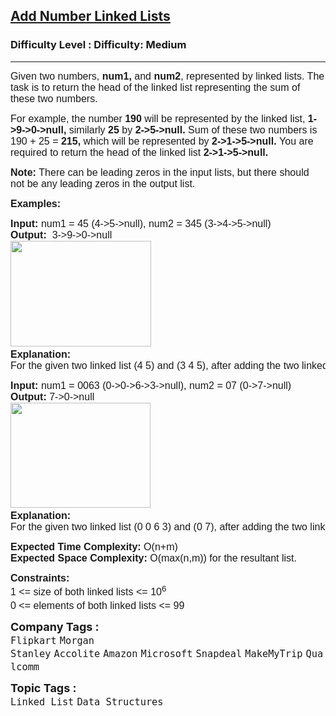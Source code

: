 <h2><a href="https://www.geeksforgeeks.org/problems/add-two-numbers-represented-by-linked-lists/1?page=1&difficulty=Medium&status=unsolved&sortBy=submissions">Add Number Linked Lists</a></h2><h3>Difficulty Level : Difficulty: Medium</h3><hr><div class="problems_problem_content__Xm_eO"><p><span style="font-size: 12pt; font-family: arial, helvetica, sans-serif;">Given two numbers, <strong>num1,</strong> and <strong>num2</strong>, represented by linked lists. The task is to return the head of the linked list representing the sum of these two numbers. </span></p>
<p><span style="font-size: 12pt; font-family: arial, helvetica, sans-serif;">For example, the number <strong>190</strong> will be represented by the linked list, <strong>1-&gt;9-&gt;0-&gt;null, </strong>similarly <strong>25 </strong>by <strong>2-&gt;5-&gt;null. </strong>Sum of these two numbers is<strong> </strong>190 + 25 =<strong> 215, </strong>which will be represented by<strong> 2-&gt;1-&gt;5-&gt;null. </strong>You are required to return the head of the linked list<strong> 2-&gt;1-&gt;5-&gt;null.</strong></span></p>
<p><span style="font-size: 12pt; font-family: arial, helvetica, sans-serif;"><strong>Note: </strong>There can be leading zeros in the input lists, but there should not be any leading zeros in the output list.</span></p>
<p><span style="font-size: 12pt; font-family: arial, helvetica, sans-serif;"><strong>Examples:</strong></span></p>
<pre><span style="font-size: 12pt; font-family: arial, helvetica, sans-serif;"><strong>Input: </strong>num1 = 45 (4-&gt;5-&gt;null), num2 = 345 (3-&gt;4-&gt;5-&gt;null)<br><strong>Output:  </strong>3-&gt;9-&gt;0-&gt;null&nbsp; <strong><br></strong><img src="https://media.geeksforgeeks.org/img-practice/prod/addEditProblem/700043/Web/Other/blobid1_1721847725.png" width="225" height="169"> <strong>
Explanation: <br></strong>For the given two linked list (4 5) and (3 4 5), after adding the two linked list resultant linked list will be (3 9 0).</span></pre>
<pre><span style="font-size: 12pt; font-family: arial, helvetica, sans-serif;"><strong>Input: </strong>num1 = 0063 (0-&gt;0-&gt;6-&gt;3-&gt;null), num2 = 07 (0-&gt;7-&gt;null)<br><strong>Output: </strong>7-&gt;0-&gt;null<br><img src="https://media.geeksforgeeks.org/img-practice/prod/addEditProblem/700043/Web/Other/blobid2_1721847773.png" width="224" height="168"> 
<strong>Explanation: <br></strong>For the given two linked list (0 0 6 3) and (0 7), after adding the two linked list resultant linked list will be (7 0).</span></pre>
<p><span style="font-size: 12pt; font-family: arial, helvetica, sans-serif;"><strong>Expected Time Complexity:&nbsp;</strong>O(n+m)<br><strong>Expected Space&nbsp;</strong><strong>Complexity</strong><strong>: </strong>O(max(n,m)) for the resultant list.</span></p>
<p><span style="font-size: 12pt; font-family: arial, helvetica, sans-serif;"><strong>Constraints:</strong></span><br><span style="font-size: 12pt; font-family: arial, helvetica, sans-serif;">1 &lt;= size of both linked lists &lt;= 10<sup>6</sup><sup><br></sup>0 &lt;= elements of both linked lists &lt;= 99<sup><br></sup></span></p></div><p><span style=font-size:18px><strong>Company Tags : </strong><br><code>Flipkart</code>&nbsp;<code>Morgan Stanley</code>&nbsp;<code>Accolite</code>&nbsp;<code>Amazon</code>&nbsp;<code>Microsoft</code>&nbsp;<code>Snapdeal</code>&nbsp;<code>MakeMyTrip</code>&nbsp;<code>Qualcomm</code>&nbsp;<br><p><span style=font-size:18px><strong>Topic Tags : </strong><br><code>Linked List</code>&nbsp;<code>Data Structures</code>&nbsp;